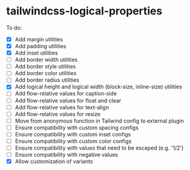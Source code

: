 # tailwindcss-logical-properties

To do:

- [x] Add margin utilities
- [x] Add padding utilities
- [x] Add inset utilities
- [ ] Add border width utilities
- [ ] Add border style utilities
- [ ] Add border color utilities
- [ ] Add border radius utilities
- [x] Add logical height and logical width (block-size, inline-size) utilities
- [ ] Add flow-relative values for caption-side
- [ ] Add flow-relative values for float and clear
- [ ] Add flow-relative values for text-align
- [ ] Add flow-relative values for resize
- [ ] Move from anonymous function in Tailwind config to external plugin
- [ ] Ensure compatibility with custom spacing configs
- [ ] Ensure compatibility with custom inset configs
- [ ] Ensure compatibility with custom color configs
- [ ] Ensure compatibility with values that need to be escaped (e.g. '1/2')
- [ ] Ensure compatibility with negative values
- [x] Allow customization of variants
